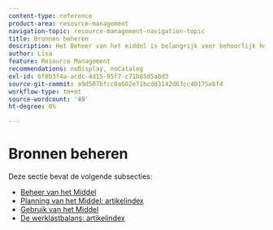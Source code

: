 ```yaml
---
content-type: reference
product-area: resource-management
navigation-topic: resource-management-navigation-topic
title: Bronnen beheren
description: Het Beheer van het middel is belangrijk voor behoorlijk het beheren van uw werk en het voorspellen beschikbaarheid. Leer in de volgende artikelen hoe u uw bronnen kunt plannen en plannen voor uw werk.
author: Lisa
feature: Resource Management
recommendations: noDisplay, noCatalog
exl-id: 6f8b3f4a-acdc-4d15-95f7-c71b85d5a8d3
source-git-commit: a9d507bfcc0a602e71bcdd3142d63cc40175ebf4
workflow-type: tm+mt
source-wordcount: '49'
ht-degree: 0%

---
```


# Bronnen beheren

Deze sectie bevat de volgende subsecties:

* [ Beheer van het Middel ](../resource-mgmt/resource-mgmt-overview/resource-management-overview.md)
* [ Planning van het Middel: artikelindex ](../resource-mgmt/resource-planning/resource-planning-overview.md)
* [ Gebruik van het Middel ](../resource-mgmt/resource-utilization/resource-utilization.md)
* [De werklastbalans: artikelindex](../resource-mgmt/workload-balancer/workload-balancer.md)
